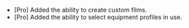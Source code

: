 - [Pro] Added the ability to create custom films.
- [Pro] Added the ability to select equipment profiles in use.
